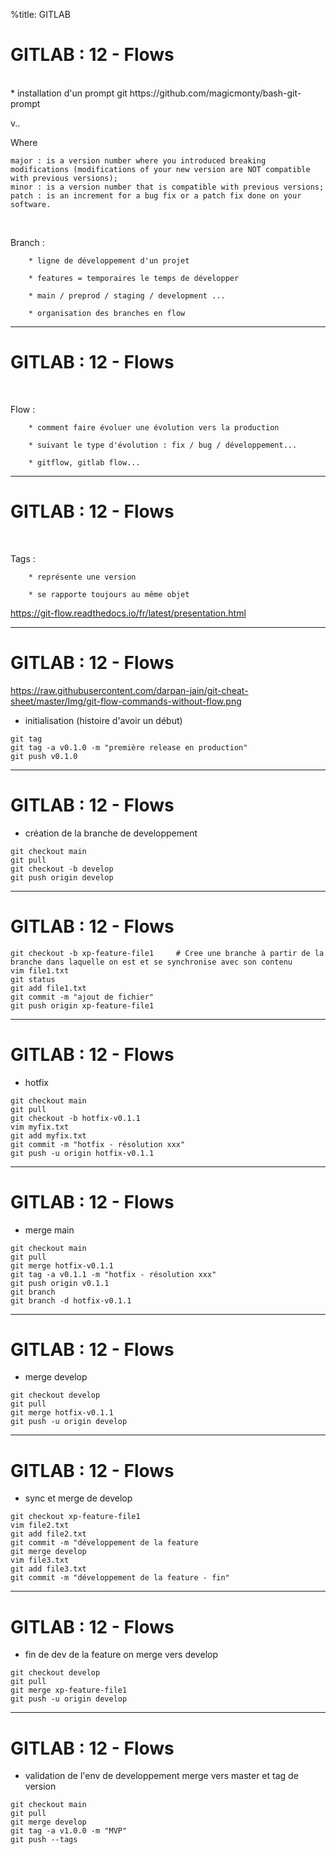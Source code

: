 %title: GITLAB


# GITLAB : 12 - Flows


<br>
* installation d'un prompt git 
https://github.com/magicmonty/bash-git-prompt

v<major>.<minor>.<patch>

Where

    major : is a version number where you introduced breaking modifications (modifications of your new version are NOT compatible with previous versions);
    minor : is a version number that is compatible with previous versions;
    patch : is an increment for a bug fix or a patch fix done on your software.

<br>

Branch :

		* ligne de développement d'un projet

		* features = temporaires le temps de développer

		* main / preprod / staging / development ...

		* organisation des branches en flow

-------------------------------------------------------------------------------------------

# GITLAB : 12 - Flows

<br>

Flow : 

		* comment faire évoluer une évolution vers la production

		* suivant le type d'évolution : fix / bug / développement...

		* gitflow, gitlab flow...

-------------------------------------------------------------------------------------------

# GITLAB : 12 - Flows

<br>

Tags :

		* représente une version 

		* se rapporte toujours au même objet

https://git-flow.readthedocs.io/fr/latest/presentation.html

-------------------------------------------------------------------------------------------

# GITLAB : 12 - Flows



https://raw.githubusercontent.com/darpan-jain/git-cheat-sheet/master/Img/git-flow-commands-without-flow.png

* initialisation (histoire d'avoir un début)

```
git tag
git tag -a v0.1.0 -m "première release en production"
git push v0.1.0
```

-------------------------------------------------------------------------------------------

# GITLAB : 12 - Flows


* création de la branche de developpement

```
git checkout main
git pull
git checkout -b develop
git push origin develop
```

-------------------------------------------------------------------------------------------

# GITLAB : 12 - Flows

```
git checkout -b xp-feature-file1     # Cree une branche à partir de la branche dans laquelle on est et se synchronise avec son contenu
vim file1.txt
git status
git add file1.txt
git commit -m "ajout de fichier"
git push origin xp-feature-file1
```

-------------------------------------------------------------------------------------------

# GITLAB : 12 - Flows

* hotfix

```
git checkout main
git pull
git checkout -b hotfix-v0.1.1
vim myfix.txt
git add myfix.txt
git commit -m "hotfix - résolution xxx"
git push -u origin hotfix-v0.1.1
```

-------------------------------------------------------------------------------------------

# GITLAB : 12 - Flows

* merge main

```
git checkout main
git pull
git merge hotfix-v0.1.1
git tag -a v0.1.1 -m "hotfix - résolution xxx"
git push origin v0.1.1
git branch
git branch -d hotfix-v0.1.1
```

-------------------------------------------------------------------------------------------

# GITLAB : 12 - Flows

* merge develop

```
git checkout develop
git pull
git merge hotfix-v0.1.1
git push -u origin develop
```

-------------------------------------------------------------------------------------------

# GITLAB : 12 - Flows

* sync et merge de develop

```
git checkout xp-feature-file1
vim file2.txt
git add file2.txt
git commit -m "développement de la feature
git merge develop
vim file3.txt
git add file3.txt
git commit -m "développement de la feature - fin"
```

-------------------------------------------------------------------------------------------

# GITLAB : 12 - Flows

* fin de dev de la feature on merge vers develop

```
git checkout develop
git pull
git merge xp-feature-file1
git push -u origin develop
```

-------------------------------------------------------------------------------------------

# GITLAB : 12 - Flows

* validation de l'env de developpement merge vers master et tag de version

```
git checkout main
git pull
git merge develop
git tag -a v1.0.0 -m "MVP"
git push --tags
```
